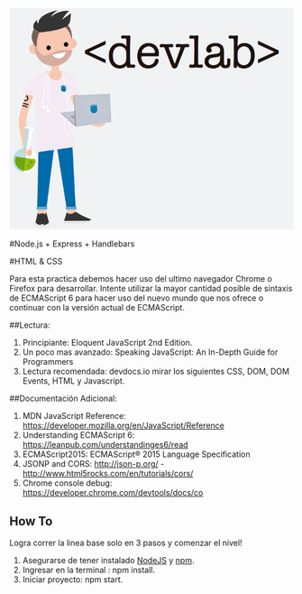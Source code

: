 ![DevLAbs logo](avatar-devlab.png)

#Node.js + Express + Handlebars

#HTML & CSS

Para esta practica debemos hacer uso del ultimo navegador Chrome o Firefox para desarrollar. Intente utilizar la mayor cantidad posible de sintaxis de ECMAScript 6 para hacer uso del nuevo mundo que nos ofrece o continuar con la versión actual de ECMAScript.

##Lectura:
1. Principiante: Eloquent JavaScript 2nd Edition.
2. Un poco mas avanzado: Speaking JavaScript: An In-Depth Guide for Programmers
3. Lectura recomendada: devdocs.io mirar los siguientes CSS, DOM, DOM Events, HTML y Javascript.

##Documentación Adicional:
1. MDN JavaScript Reference: https://developer.mozilla.org/en/JavaScript/Reference
2. Understanding ECMAScript 6: https://leanpub.com/understandinges6/read
3. ECMAScript2015:  ECMAScript® 2015 Language Specification
4. JSONP and CORS: http://json-p.org/ - http://www.html5rocks.com/en/tutorials/cors/
5. Chrome console debug: https://developer.chrome.com/devtools/docs/co

## How To

Logra correr la linea base solo en 3 pasos y comenzar el nivel!

1. Asegurarse de tener instalado [NodeJS](https://nodejs.org/) y [npm](https://www.npmjs.com/).
2. Ingresar en la terminal : npm install.
3. Iniciar proyecto: npm start.
